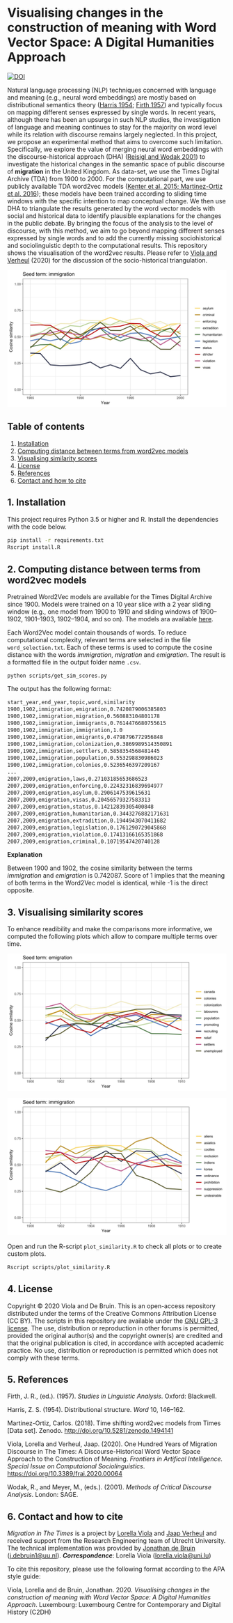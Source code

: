 # Visualising changes in the construction of meaning with Word Vector Space: A Digital Humanities Approach
[![DOI](https://zenodo.org/badge/DOI/10.5281/zenodo.4264497.svg)](https://doi.org/10.5281/zenodo.4264497)

Natural language processing (NLP) techniques concerned with language and meaning (e.g., neural word embeddings) are mostly based on distributional semantics theory ([Harris 1954](https://www.tandfonline.com/doi/pdf/10.1080/00437956.1954.11659520); [Firth 1957](https://scholar.google.com/scholar_lookuppublication_year=1957&title=Studies+in+Linguistic+Analysis)) and typically focus on mapping different senses expressed by single words. In recent years, although there has been an upsurge in such NLP studies, the investigation of language and meaning continues to stay for the majority on word level while its relation with discourse remains largely neglected. In this project, we propose an experimental method that aims to overcome such limitation. Specifically, we explore the value of merging neural word embeddings with the discourse-historical approach (DHA) ([Reisigl and Wodak 2001](https://books.google.lu/bookshl=en&lr=&id=xJV1f4zvn1MC&oi=fnd&pg=PA63&ots=YpxRJHrBkY&sig=0Sqeju54--CibI5OgZQtUiT1GIc&redir_esc=y#v=onepage&q&f=false)) to investigate the historical changes in the semantic space of public discourse of **migration** in the United Kingdom. As data-set, we use the Times Digital Archive (TDA) from 1900 to 2000. For the computational part, we use publicly available TDA word2vec models ([Kenter et al. 2015; Martinez-Ortiz et al. 2016](http://doi.org/10.5281/zenodo.1494141)); these models have been trained according to sliding time windows with the specific intention to map conceptual change. We then use DHA to triangulate the results generated by the word vector models with social and historical data to identify plausible explanations for the changes in the public debate. By bringing the focus of the analysis to the level of discourse, with this method, we aim to go beyond mapping different senses expressed by single words and to add the currently missing sociohistorical and sociolinguistic depth to the computational results. This repository shows the visualisation of the word2vec results. Please refer to [Viola and Verheul](https://www.frontiersin.org/articles/10.3389/frai.2020.00064/full#B80) (2020) for the discussion of the socio-historical triangulation.

![Immigration](https://github.com/lorellav/MigrationInTheTimes/blob/master/examples/Figure%209_plot_time_w2v_1985-2000_immigration.jpg)

## Table of contents

1. [Installation](#1-installation)
2. [Computing distance between terms from word2vec models](#2-computing-distance-between-terms-from-word2vec-models)
3. [Visualising similarity scores](#3-visualising-similarity-scores)
4. [License](#4-license)
5. [References](#5-references)
6. [Contact and how to cite](#6-contact-and-how-to-cite)

## 1. Installation

This project requires Python 3.5 or higher and R. Install the dependencies with the
code below.

```sh
pip install -r requirements.txt
Rscript install.R
```

## 2. Computing distance between terms from word2vec models

Pretrained Word2Vec models are available for the Times Digital Archive since 1900. Models were trained on a 10 year slice with a 2 year sliding window (e.g., one model from 1900 to 1910 and sliding windows of 1900–1902, 1901–1903, 1902–1904, and so on). The models ara available [here](https://zenodo.org/record/1494141#.XepjkpNKiRt).

Each Word2Vec model contain thousands of words. To reduce computational complexity, relevant terms are selected in the file `word_selection.txt`. Each of these terms is used to compute the cosine distance with the words *immigration*, *migration* and *emigration*. The result is a formatted file in the output folder name `.csv`.

```
python scripts/get_sim_scores.py
```

The output has the following format:

```
start_year,end_year,topic,word,similarity
1900,1902,immigration,emigration,0.7420879006385803
1900,1902,immigration,migration,0.560883104801178
1900,1902,immigration,immigrants,0.7614476680755615
1900,1902,immigration,immigration,1.0
1900,1902,immigration,emigrants,0.4798796772956848
1900,1902,immigration,colonization,0.3869989514350891
1900,1902,immigration,settlers,0.5858354568481445
1900,1902,immigration,population,0.553298830986023
1900,1902,immigration,colonies,0.5236546397209167
...
2007,2009,emigration,laws,0.27103185653686523
2007,2009,emigration,enforcing,0.22432316839694977
2007,2009,emigration,asylum,0.2906147539615631
2007,2009,emigration,visas,0.20456579327583313
2007,2009,emigration,status,0.14212839305400848
2007,2009,emigration,humanitarian,0.3443276882171631
2007,2009,emigration,extradition,0.1944943070411682
2007,2009,emigration,legislation,0.1761290729045868
2007,2009,emigration,violation,0.17413166165351868
2007,2009,emigration,criminal,0.10719547420740128
```

**Explanation**

Between 1900 and 1902, the cosine similarity between the terms *immigration* and *emigration* is 0.742087. Score of 1 implies that the meaning of both terms in the Word2Vec model is identical, while -1 is the direct opposite.

## 3. Visualising similarity scores

To enhance readibility and make the comparisons more informative, we computed the following plots which allow to compare multiple terms over time.

![Emigration](https://github.com/lorellav/MigrationInTheTimes/blob/master/examples/Figure%202_plot_time_w2v_1900-1910_emigration.jpg)


![Immigration](https://github.com/lorellav/MigrationInTheTimes/blob/master/examples/Figure%203_plot_time_w2v_1900-1910_immigration.jpg)

Open and run the R-script `plot_similarity.R` to check all plots or to create custom plots.

``` sh
Rscript scripts/plot_similarity.R
```

## 4. License

Copyright © 2020 Viola and De Bruin. This is an open-access repository
distributed under the terms of the Creative Commons Attribution License (CC
BY). The scripts in this repository are available under the [GNU GPL-3 license](LICENSE).
The use, distribution or reproduction in other forums is
permitted, provided the original author(s) and the copyright owner(s) are
credited and that the original publication is cited, in accordance with
accepted academic practice. No use, distribution or reproduction is permitted
which does not comply with these terms.

## 5. References

Firth, J. R., (ed.). (1957). *Studies in Linguistic Analysis*. Oxford: Blackwell.

Harris, Z. S. (1954). Distributional structure. *Word* 10, 146–162.

Martinez-Ortiz, Carlos. (2018). Time shifting word2vec models from Times [Data set]. Zenodo. http://doi.org/10.5281/zenodo.1494141

Viola, Lorella and Verheul, Jaap. (2020). One Hundred Years of Migration Discourse in The Times: A Discourse-Historical Word Vector Space Approach to the Construction of Meaning. *Frontiers in Artifical Intelligence. Special Issue on Computaional Sociolinguistics*. https://doi.org/10.3389/frai.2020.00064

Wodak, R., and Meyer, M., (eds.). (2001). *Methods of Critical Discourse Analysis*. London: SAGE.

## 6. Contact and how to cite

*Migration in The Times* is a project by [Lorella Viola](https://www.lorellaviola.me.uk) and
[Jaap Verheul](https://www.uu.nl/medewerkers/JVerheul) and received
support from the Research Engineering team of Utrecht University. The technical
implementation was provided by [Jonathan de Bruin](http://github.com/J535D165)
(j.debruin1@uu.nl).
***Correspondence***: Lorella Viola (lorella.viola@uni.lu)

To cite this repository, please use the following format according to the APA style guide:

Viola, Lorella and de Bruin, Jonathan. 2020. *Visualising changes in the construction of meaning with Word Vector Space: A Digital Humanities Approach*. Luxembourg: Luxembourg Centre for Contemporary and Digital History (C2DH)
